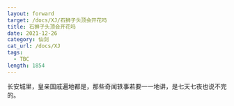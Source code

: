 ```yaml
---
layout: forward
target: /docs/XJ/石狮子头顶会开花吗
title: 石狮子头顶会开花吗
date: 2021-12-26
category: 仙剑
cat_url: /docs/XJ
tags: 
  - TBC
length: 1854
---
```


长安城里，皇亲国戚遍地都是，那些奇闻轶事若要一一地讲，是七天七夜也说不完的。
